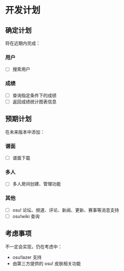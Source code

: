 # 开发计划

## 确定计划

将在近期内完成：

### 用户
- [ ] 搜索用户

### 成绩
- [ ] 查询指定条件下的成绩
- [ ] 返回成绩统计图表信息

## 预期计划

在未来版本中添加：

### 谱面
- [ ] 谱面下载

### 多人
- [ ] 多人房间创建、管理功能

### 其他
- [ ] osu! 论坛、频道、评论、新闻、更新、赛事等消息支持
- [ ] osu!wiki 查询

## 考虑事项

不一定会实现，仍在考虑中：

- osu!lazer 支持
- 由第三方提供的 osu! 皮肤相关功能